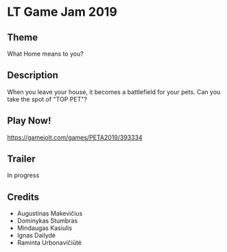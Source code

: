 # LT Game Jam 2019
## Theme
What Home means to you?
## Description
When you leave your house, it becomes a battlefield for your pets. Can you take the spot of "TOP PET"?
## Play Now!
https://gamejolt.com/games/PETA2019/393334
## Trailer
In progress
## Credits
* Augustinas Makevičius
* Dominykas Stumbras
* Mindaugas Kasiulis
* Ignas Dailydė
* Raminta Urbonavičiūtė
